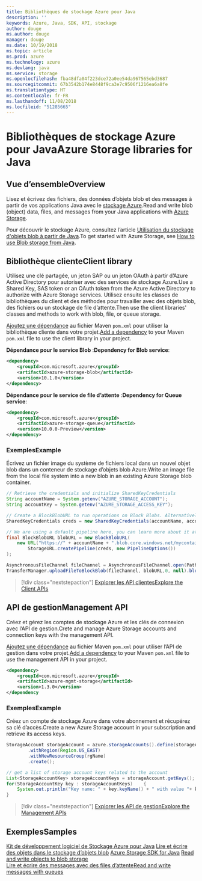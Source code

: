 ```yaml
---
title: Bibliothèques de stockage Azure pour Java
description: ''
keywords: Azure, Java, SDK, API, stockage
author: douge
ms.author: douge
manager: douge
ms.date: 10/19/2018
ms.topic: article
ms.prod: azure
ms.technology: azure
ms.devlang: java
ms.service: storage
ms.openlocfilehash: fba48dfa04f223dce72a0ee54da967565ebd3687
ms.sourcegitcommit: 67b3542b174e8448f9ca3e7c9506f1216ea6a8fe
ms.translationtype: HT
ms.contentlocale: fr-FR
ms.lasthandoff: 11/08/2018
ms.locfileid: "51285665"
---
```

# <a name="azure-storage-libraries-for-java"></a><span data-ttu-id="e8f24-103">Bibliothèques de stockage Azure pour Java</span><span class="sxs-lookup"><span data-stu-id="e8f24-103">Azure Storage libraries for Java</span></span>

## <a name="overview"></a><span data-ttu-id="e8f24-104">Vue d’ensemble</span><span class="sxs-lookup"><span data-stu-id="e8f24-104">Overview</span></span>

<span data-ttu-id="e8f24-105">Lisez et écrivez des fichiers, des données d’objets blob et des messages à partir de vos applications Java avec le [stockage Azure](/azure/storage/storage-introduction).</span><span class="sxs-lookup"><span data-stu-id="e8f24-105">Read and write blob (object) data, files, and messages from your Java applications with [Azure Storage](/azure/storage/storage-introduction).</span></span>

<span data-ttu-id="e8f24-106">Pour découvrir le stockage Azure, consultez l’article [Utilisation du stockage d'objets blob à partir de Java](/azure/storage/blobs/storage-quickstart-blobs-java-v10).</span><span class="sxs-lookup"><span data-stu-id="e8f24-106">To get started with Azure Storage, see [How to use Blob storage from Java](/azure/storage/blobs/storage-quickstart-blobs-java-v10).</span></span>

## <a name="client-library"></a><span data-ttu-id="e8f24-107">Bibliothèque cliente</span><span class="sxs-lookup"><span data-stu-id="e8f24-107">Client library</span></span>

<span data-ttu-id="e8f24-108">Utilisez une clé partagée, un jeton SAP ou un jeton OAuth à partir d’Azure Active Directory pour autoriser avec des services de stockage Azure.</span><span class="sxs-lookup"><span data-stu-id="e8f24-108">Use a Shared Key, SAS token or an OAuth token from the Azure Active Directory to authorize with Azure Storage services.</span></span> <span data-ttu-id="e8f24-109">Utilisez ensuite les classes de bibliothèques du client et des méthodes pour travailler avec des objets blob, des fichiers ou un stockage de file d’attente.</span><span class="sxs-lookup"><span data-stu-id="e8f24-109">Then use the client libraries' classes and methods to work with blob, file, or queue storage.</span></span> 

<span data-ttu-id="e8f24-110">[Ajoutez une dépendance](https://maven.apache.org/guides/getting-started/index.html#How_do_I_use_external_dependencies) au fichier Maven `pom.xml` pour utiliser la bibliothèque cliente dans votre projet.</span><span class="sxs-lookup"><span data-stu-id="e8f24-110">[Add a dependency](https://maven.apache.org/guides/getting-started/index.html#How_do_I_use_external_dependencies) to your Maven `pom.xml` file to use the client library in your project.</span></span>   

<span data-ttu-id="e8f24-111">**Dépendance pour le service Blob** :</span><span class="sxs-lookup"><span data-stu-id="e8f24-111">**Dependency for Blob service**:</span></span>
```XML
<dependency>
    <groupId>com.microsoft.azure</groupId>
    <artifactId>azure-storage-blob</artifactId>
    <version>10.1.0</version>
</dependency>
```

<span data-ttu-id="e8f24-112">**Dépendance pour le service de file d’attente** :</span><span class="sxs-lookup"><span data-stu-id="e8f24-112">**Dependency for Queue service**:</span></span>
```XML
<dependency>
    <groupId>com.microsoft.azure</groupId>
    <artifactId>azure-storage-queue</artifactId>
    <version>10.0.0-Preview</version>
</dependency>
```


### <a name="example"></a><span data-ttu-id="e8f24-113">Exemples</span><span class="sxs-lookup"><span data-stu-id="e8f24-113">Example</span></span>

<span data-ttu-id="e8f24-114">Écrivez un fichier image du système de fichiers local dans un nouvel objet blob dans un conteneur de stockage d’objets blob Azure.</span><span class="sxs-lookup"><span data-stu-id="e8f24-114">Write an image file from the local file system into a new blob in an existing Azure Storage blob container.</span></span>


```java
// Retrieve the credentials and initialize SharedKeyCredentials
String accountName = System.getenv("AZURE_STORAGE_ACCOUNT");
String accountKey = System.getenv("AZURE_STORAGE_ACCESS_KEY");

// Create a BlockBlobURL to run operations on Block Blobs. Alternatively create a ServiceURL, or ContainerURL for operations on Blob service, and Blob containers
SharedKeyCredentials creds = new SharedKeyCredentials(accountName, accountKey);

// We are using a default pipeline here, you can learn more about it at https://github.com/Azure/azure-storage-java/wiki/Azure-Storage-Java-V10-Overview
final BlockBlobURL blobURL = new BlockBlobURL(
    new URL("https://" + accountName + ".blob.core.windows.net/mycontainer/myimage.jpg"), 
        StorageURL.createPipeline(creds, new PipelineOptions())
);

AsynchronousFileChannel fileChannel = AsynchronousFileChannel.open(Paths.get("myimage.jpg"));
TransferManager.uploadFileToBlockBlob(fileChannel, blobURL,0, null).blockingGet();
```

> [!div class="nextstepaction"]
> [<span data-ttu-id="e8f24-115">Explorer les API clientes</span><span class="sxs-lookup"><span data-stu-id="e8f24-115">Explore the Client APIs</span></span>](/java/api/overview/azure/storage/client)

## <a name="management-api"></a><span data-ttu-id="e8f24-116">API de gestion</span><span class="sxs-lookup"><span data-stu-id="e8f24-116">Management API</span></span>

<span data-ttu-id="e8f24-117">Créez et gérez les comptes de stockage Azure et les clés de connexion avec l’API de gestion.</span><span class="sxs-lookup"><span data-stu-id="e8f24-117">Crete and manage Azure Storage accounts and connection keys with the management API.</span></span>

<span data-ttu-id="e8f24-118">[Ajoutez une dépendance](https://maven.apache.org/guides/getting-started/index.html#How_do_I_use_external_dependencies) au fichier Maven `pom.xml` pour utiliser l’API de gestion dans votre projet.</span><span class="sxs-lookup"><span data-stu-id="e8f24-118">[Add a dependency](https://maven.apache.org/guides/getting-started/index.html#How_do_I_use_external_dependencies) to your Maven `pom.xml` file to use the management API in your project.</span></span>  

```XML
<dependency>
    <groupId>com.microsoft.azure</groupId>
    <artifactId>azure-mgmt-storage</artifactId>
    <version>1.3.0</version>
</dependency
```   

### <a name="example"></a><span data-ttu-id="e8f24-119">Exemples</span><span class="sxs-lookup"><span data-stu-id="e8f24-119">Example</span></span>

<span data-ttu-id="e8f24-120">Créez un compte de stockage Azure dans votre abonnement et récupérez sa clé d’accès.</span><span class="sxs-lookup"><span data-stu-id="e8f24-120">Create a new Azure Storage account in your subscription and retrieve its access keys.</span></span>

```java
StorageAccount storageAccount = azure.storageAccounts().define(storageAccountName)
        .withRegion(Region.US_EAST)
        .withNewResourceGroup(rgName)
        .create();

// get a list of storage account keys related to the account
List<StorageAccountKey> storageAccountKeys = storageAccount.getKeys();
for(StorageAccountKey key : storageAccountKeys)    {
    System.out.println("Key name: " + key.keyName() + " with value "+ key.value());
}
```

> [!div class="nextstepaction"]
> [<span data-ttu-id="e8f24-121">Explorer les API de gestion</span><span class="sxs-lookup"><span data-stu-id="e8f24-121">Explore the Management APIs</span></span>](/java/api/overview/azure/storage/management)


## <a name="samples"></a><span data-ttu-id="e8f24-122">Exemples</span><span class="sxs-lookup"><span data-stu-id="e8f24-122">Samples</span></span>

<span data-ttu-id="e8f24-123">[Kit de développement logiciel de Stockage Azure pour Java](https://github.com/azure/azure-storage-java)
[Lire et écrire des objets dans le stockage d’objets blob](https://github.com/Azure-Samples/storage-blobs-java-v10-quickstart) </span><span class="sxs-lookup"><span data-stu-id="e8f24-123">[Azure Storage SDK for Java](https://github.com/azure/azure-storage-java)
[Read and write objects to blob storage](https://github.com/Azure-Samples/storage-blobs-java-v10-quickstart) </span></span>  
[<span data-ttu-id="e8f24-124">Lire et écrire des messages avec des files d’attente</span><span class="sxs-lookup"><span data-stu-id="e8f24-124">Read and write messages with queues</span></span>](https://github.com/Azure-Samples/storage-queue-java-getting-started)   
